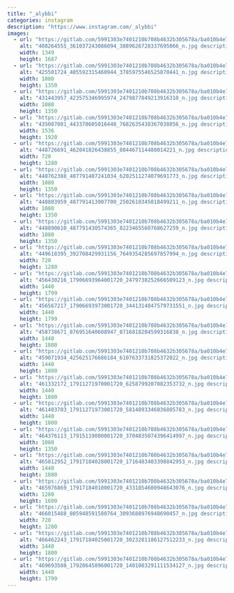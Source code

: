 ```yaml
---
title: "_alybbi"
categories: instagram
description: "https://www.instagram.com/_alybbi"
images:
  - url: "https://gitlab.com/5991303e7401210b708b4632b305678a/ba010b4e786333c392afc34f8122e7a2c283878c/-/raw/main/Instagram/_alybbi/image/408264555_361037243086094_3889626728337695066_n.jpg"
    alt: "408264555_361037243086094_3889626728337695066_n.jpg description"
    width: 1349
    height: 1687
  - url: "https://gitlab.com/5991303e7401210b708b4632b305678a/ba010b4e786333c392afc34f8122e7a2c283878c/-/raw/main/Instagram/_alybbi/image/425501724_405592315460944_3785975546525870441_n.jpg"
    alt: "425501724_405592315460944_3785975546525870441_n.jpg description"
    width: 1080
    height: 1350
  - url: "https://gitlab.com/5991303e7401210b708b4632b305678a/ba010b4e786333c392afc34f8122e7a2c283878c/-/raw/main/Instagram/_alybbi/image/431443957_423575346995974_2479877849213916310_n.jpg"
    alt: "431443957_423575346995974_2479877849213916310_n.jpg description"
    width: 1080
    height: 1350
  - url: "https://gitlab.com/5991303e7401210b708b4632b305678a/ba010b4e786333c392afc34f8122e7a2c283878c/-/raw/main/Instagram/_alybbi/image/435087081_443370605016448_7682635438367038056_n.jpg"
    alt: "435087081_443370605016448_7682635438367038056_n.jpg description"
    width: 1536
    height: 1920
  - url: "https://gitlab.com/5991303e7401210b708b4632b305678a/ba010b4e786333c392afc34f8122e7a2c283878c/-/raw/main/Instagram/_alybbi/image/448726691_462041826438855_804467114480014221_n.jpg"
    alt: "448726691_462041826438855_804467114480014221_n.jpg description"
    width: 720
    height: 1280
  - url: "https://gitlab.com/5991303e7401210b708b4632b305678a/ba010b4e786333c392afc34f8122e7a2c283878c/-/raw/main/Instagram/_alybbi/image/448762388_487791407241034_6202511274079691773_n.jpg"
    alt: "448762388_487791407241034_6202511274079691773_n.jpg description"
    width: 1080
    height: 1350
  - url: "https://gitlab.com/5991303e7401210b708b4632b305678a/ba010b4e786333c392afc34f8122e7a2c283878c/-/raw/main/Instagram/_alybbi/image/448803959_487791413907700_2502610345018499211_n.jpg"
    alt: "448803959_487791413907700_2502610345018499211_n.jpg description"
    width: 1080
    height: 1350
  - url: "https://gitlab.com/5991303e7401210b708b4632b305678a/ba010b4e786333c392afc34f8122e7a2c283878c/-/raw/main/Instagram/_alybbi/image/448890610_487791430574365_8223465560768627259_n.jpg"
    alt: "448890610_487791430574365_8223465560768627259_n.jpg description"
    width: 1080
    height: 1350
  - url: "https://gitlab.com/5991303e7401210b708b4632b305678a/ba010b4e786333c392afc34f8122e7a2c283878c/-/raw/main/Instagram/_alybbi/image/449618395_392708429931156_7649354285697857994_n.jpg"
    alt: "449618395_392708429931156_7649354285697857994_n.jpg description"
    width: 720
    height: 1280
  - url: "https://gitlab.com/5991303e7401210b708b4632b305678a/ba010b4e786333c392afc34f8122e7a2c283878c/-/raw/main/Instagram/_alybbi/image/456430216_17906693964001720_2479738252666509123_n.jpg"
    alt: "456430216_17906693964001720_2479738252666509123_n.jpg description"
    width: 1440
    height: 1799
  - url: "https://gitlab.com/5991303e7401210b708b4632b305678a/ba010b4e786333c392afc34f8122e7a2c283878c/-/raw/main/Instagram/_alybbi/image/456567217_17906693973001720_3441314847579731551_n.jpg"
    alt: "456567217_17906693973001720_3441314847579731551_n.jpg description"
    width: 1440
    height: 1799
  - url: "https://gitlab.com/5991303e7401210b708b4632b305678a/ba010b4e786333c392afc34f8122e7a2c283878c/-/raw/main/Instagram/_alybbi/image/458738671_876951640608947_8716818204599316838_n.jpg"
    alt: "458738671_876951640608947_8716818204599316838_n.jpg description"
    width: 1440
    height: 1800
  - url: "https://gitlab.com/5991303e7401210b708b4632b305678a/ba010b4e786333c392afc34f8122e7a2c283878c/-/raw/main/Instagram/_alybbi/image/459071934_425625176686184_6107633731825372022_n.jpg"
    alt: "459071934_425625176686184_6107633731825372022_n.jpg description"
    width: 1440
    height: 1800
  - url: "https://gitlab.com/5991303e7401210b708b4632b305678a/ba010b4e786333c392afc34f8122e7a2c283878c/-/raw/main/Instagram/_alybbi/image/461332172_17911271970001720_6258799207082353732_n.jpg"
    alt: "461332172_17911271970001720_6258799207082353732_n.jpg description"
    width: 1440
    height: 1800
  - url: "https://gitlab.com/5991303e7401210b708b4632b305678a/ba010b4e786333c392afc34f8122e7a2c283878c/-/raw/main/Instagram/_alybbi/image/461403703_17911271973001720_5814893346036805783_n.jpg"
    alt: "461403703_17911271973001720_5814893346036805783_n.jpg description"
    width: 1440
    height: 1800
  - url: "https://gitlab.com/5991303e7401210b708b4632b305678a/ba010b4e786333c392afc34f8122e7a2c283878c/-/raw/main/Instagram/_alybbi/image/464376113_17915119080001720_3704835074396414997_n.jpg"
    alt: "464376113_17915119080001720_3704835074396414997_n.jpg description"
    width: 1080
    height: 1350
  - url: "https://gitlab.com/5991303e7401210b708b4632b305678a/ba010b4e786333c392afc34f8122e7a2c283878c/-/raw/main/Instagram/_alybbi/image/465812952_17917184028001720_1716483403398842953_n.jpg"
    alt: "465812952_17917184028001720_1716483403398842953_n.jpg description"
    width: 1440
    height: 1800
  - url: "https://gitlab.com/5991303e7401210b708b4632b305678a/ba010b4e786333c392afc34f8122e7a2c283878c/-/raw/main/Instagram/_alybbi/image/465976869_17917184010001720_4331854600948643076_n.jpg"
    alt: "465976869_17917184010001720_4331854600948643076_n.jpg description"
    width: 1280
    height: 1600
  - url: "https://gitlab.com/5991303e7401210b708b4632b305678a/ba010b4e786333c392afc34f8122e7a2c283878c/-/raw/main/Instagram/_alybbi/image/466015488_805948591580764_3093688976948690457_n.jpg"
    alt: "466015488_805948591580764_3093688976948690457_n.jpg description"
    width: 720
    height: 1280
  - url: "https://gitlab.com/5991303e7401210b708b4632b305678a/ba010b4e786333c392afc34f8122e7a2c283878c/-/raw/main/Instagram/_alybbi/image/466462243_17917184025001720_3023281186127512233_n.jpg"
    alt: "466462243_17917184025001720_3023281186127512233_n.jpg description"
    width: 1440
    height: 1800
  - url: "https://gitlab.com/5991303e7401210b708b4632b305678a/ba010b4e786333c392afc34f8122e7a2c283878c/-/raw/main/Instagram/_alybbi/image/469693508_17920645896001720_1401083291111534127_n.jpg"
    alt: "469693508_17920645896001720_1401083291111534127_n.jpg description"
    width: 1440
    height: 1799
---
```

